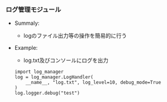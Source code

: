 ### ログ管理モジュール

- Summaly:
    - logのファイル出力等の操作を簡易的に行う

- Example:
    - log.txt及びコンソールにログを出力

    ```
    import log_manager
    log = log_manager.LogHandler(
        __name__, "log.txt", log_level=10, debug_mode=True
    )
    log.logger.debug("test")
    ```